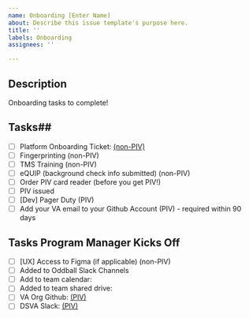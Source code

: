 ```yaml
---
name: Onboarding [Enter Name]
about: Describe this issue template's purpose here.
title: ''
labels: Onboarding
assignees: ''

---
```


## Description ##
Onboarding tasks to complete!

## Tasks##

- [ ] Platform Onboarding Ticket: [(non-PIV)](https://depo-platform-documentation.scrollhelp.site/getting-started/guidance-for-new-teams-and-team-members) 
- [ ] Fingerprinting (non-PIV)
- [ ] TMS Training (non-PIV) 
- [ ] eQUIP (background check info submitted) (non-PIV)
- [ ] Order PIV card reader (before you get PIV!)
- [ ] PIV issued
- [ ] [Dev] Pager Duty (PIV)
- [ ] Add your VA email to your Github Account (PIV) - required within 90 days

## Tasks Program Manager Kicks Off ##

- [ ] [UX] Access to Figma (if applicable) (non-PIV)
- [ ] Added to Oddball Slack Channels
- [ ] Add to team calendar:
- [ ] Added to team shared drive:
- [ ] VA Org Github: [(PIV) ](https://github.com/department-of-veterans-affairs/github-user-requests/issues/new?assignees=&labels=add-user-to-org%2Cnew-user%2Cuser-created&template=add-user.yml&title=Add+User+to+Org%3A+%5Busername%5D)
- [ ] DSVA Slack: [(PIV)](https://github.com/department-of-veterans-affairs/va.gov-team/issues/new?assignees=eunicegar%2C+LEHigley&labels=Slack+Request&template=slack-request-template.md&title=Adding+%5Bindividual%5D+to+DSVA+Slack)
